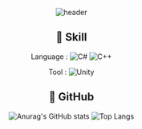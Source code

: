 <div align="center">

![header](https://capsule-render.vercel.app/api?type=venom&color=timeGradient&height=300&section=header&text=yeochi1201&fontSize=90)

## 🌱 Skill

Language : 
![C#](https://img.shields.io/badge/c%23-%23239120.svg?style=for-the-badge&logo=csharp&logoColor=white)
![C++](https://img.shields.io/badge/c++-%2300599C.svg?style=for-the-badge&logo=c%2B%2B&logoColor=white)

Tool : 
![Unity](https://img.shields.io/badge/unity-%23000000.svg?style=for-the-badge&logo=unity&logoColor=white)

## 🔭 GitHub

![Anurag's GitHub stats](https://github-readme-stats.vercel.app/api?username=yeochi1201&show_icons=true&theme=dracula&include_all_commits=true&count_private=true)
![Top Langs](https://github-readme-stats.vercel.app/api/top-langs/?username=yeochi1201&layout=compact&theme=dracula&hide=shaderLab,HLSL)


<div>
  
<!--
**yeochi1201/yeochi1201** is a ✨ _special_ ✨ repository because its `README.md` (this file) appears on your GitHub profile.

Here are some ideas to get you started:

-  ...
-  ...
- 👯 I’m looking to collaborate on ...
- 🤔 I’m looking for help with ...
- 💬 Ask me about ...
- 📫 How to reach me: ...
- 😄 Pronouns: ...
- ⚡ Fun fact: ...
-->
